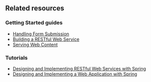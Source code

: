 ## Related resources

### Getting Started guides

* [Handling Form Submission][gs-handling-form-submission]
* [Building a RESTful Web Service][gs-rest-service]
* [Serving Web Content][gs-serving-web-content]

[gs-handling-form-submission]: /guides/gs/handling-form-submission
[gs-rest-service]: /guides/gs/rest-service
[gs-serving-web-content]: /guides/gs/serving-web-content

### Tutorials

* [Designing and Implementing RESTful Web Services with Spring][tut-rest]
* [Designing and Implementing a Web Application with Spring][tut-web]

[tut-rest]: /tut/rest/
[tut-web]: /guides/tutorials/web
